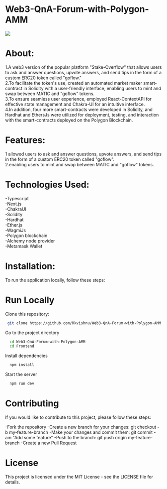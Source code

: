# Web3-QnA-Forum-with-Polygon-AMM
![](https://komarev.com/ghpvc/?username=Rkvishnu&color=green&style=flat&label=Visits) 
 

# About:
1.A web3 version of the popular platform "Stake-Overflow" that allows users to ask and answer questions, upvote answers, and send tips in the form of a custom ERC20 token called "goflow."<br/>
2.To facilitate the token's use, created an automated market maker smart-contract in Solidity with a user-friendly interface, enabling users to mint and swap between MATIC and "goflow" tokens.<br/>
3.To ensure seamless user experience, employed React-ContextAPI for effective state management and Chakra-UI for an intuitive interface.<br/>
4.In addition, four more smart-contracts were developed in Solidity, and Hardhat and EthersJs were utilized for deployment, testing, and interaction with the smart-contracts deployed on the Polygon Blockchain.<br/>


# Features:
1 allowed users to ask and answer questions, upvote answers, and send tips in the form of a custom ERC20 token called "goflow".<br/>
2.enabling users to mint and swap between MATIC and "goflow" tokens.


# Technologies Used:
-Typescript<br/>
-Next.js<br/>
-ChakraUI<br/>
-Solidity<br/>
-Hardhat<br/>
-Ether.js<br/>
-WagmiJs<br/>
-Polygon blockchain<br/>
-Alchemy node provider<br/>
-Metamask Wallet <br/>


# Installation:
To run the application locally, follow these steps:



# Run Locally

Clone this repository:
```bash
 git clone https://github.com/Rkvishnu/Web3-QnA-Forum-with-Polygon-AMM
```
Go to the project directory
```bash
  cd Web3-QnA-Forum-with-Polygon-AMM
  cd Frontend
```
Install dependencies
```bash
  npm install
```
Start the server
```bash
  npm run dev
```

# Contributing
If you would like to contribute to this project, please follow these steps:

-Fork the repository
-Create a new branch for your changes: git checkout -b my-feature-branch
-Make your changes and commit them: git commit -am "Add some feature"
-Push to the branch: git push origin my-feature-branch
-Create a new Pull Request


# License
This project is licensed under the MIT License - see the LICENSE file for details.
